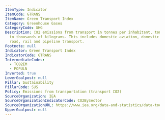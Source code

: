 ```yaml
---
ItemType: Indicator
ItemCode: GTRANS
ItemName: Green Transport Index
Category: Greenhouse Gases
CategoryCode: GHG
Description: CO2 emissions from transport in tonnes per inhabitant, tonnes referring
  to thousands of kilograms. This includes domestic aviation, domestic navigation,
  road, rail and pipeline transport.
Footnote: null
Indicator: Green Transport Index
IndicatorCode: GTRANS
IntermediateCodes:
  - TCO2EM
  - POPULN
Inverted: true
LowerGoalpost: null
Pillar: Sustainability
PillarCode: SUS
Policy: Emissions from transportation (transport CO2)
SourceOrganization: IEA
SourceOrganizationIndicatorCode: CO2BySector
SourceOrganizationURL: https://www.iea.org/data-and-statistics/data-tools/energy-statistics-data-browser?country=CANADA&fuel=CO2%20emissions&indicator=CO2BySector
UpperGoalpost: null
---
```


